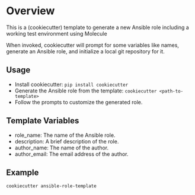 
Overview
========

This is a (cookiecutter) template to generate a new Ansible role including a working test environment using Molecule

When invoked, cookiecutter will prompt for some variables like names, generate an Ansible role, and initialize a local git repository for it.

Usage
-----
- Install cookiecutter: `pip install cookiecutter`
- Generate the Ansible role from the template: `cookiecutter <path-to-template>`
- Follow the prompts to customize the generated role.

Template Variables
------
- role_name: The name of the Ansible role.
- description: A brief description of the role.
- author_name: The name of the author.
- author_email: The email address of the author.


Example
----
    cookiecutter ansible-role-template
